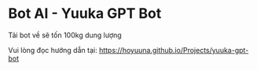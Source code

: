 # Bot AI - Yuuka GPT Bot

Tải bot về sẽ tốn 100kg dung lượng

Vui lòng đọc hướng dẫn tại: https://hoyuuna.github.io/Projects/yuuka-gpt-bot
